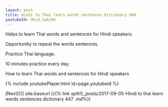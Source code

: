 ```yaml
---
layout: post
title: Hindi to Thai learn words sentences dictionary 904 
youtubeId: Ohcd_1wbj6k
---
```

 
 
Helps to learn Thai words and sentences for Hindi speakers.

Opportunitiy to repeat the words sentences. 

Practice Thai language. 
 
10 minutes practice every day. 
 
How to learn Thai words and sentences for Hindi speakers 
 
{% include youtubePlayer.html id=page.youtubeId %}
 
 
[Next]({{ site.baseurl }}{% link  split1/_posts/2017-09-05-Hindi to thai learn words sentences dictionary 447 .md%})
 
